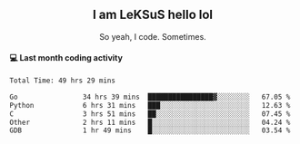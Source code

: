 <h2 align="center">I am LeKSuS hello lol</h2>
<p align="center">So yeah, I code. Sometimes.</p>

#### :computer: Last month coding activity
<!--START_SECTION:waka-->

```txt
Total Time: 49 hrs 29 mins

Go                34 hrs 39 mins  ████████████████▓░░░░░░░░   67.05 %
Python            6 hrs 31 mins   ███░░░░░░░░░░░░░░░░░░░░░░   12.63 %
C                 3 hrs 51 mins   ██░░░░░░░░░░░░░░░░░░░░░░░   07.45 %
Other             2 hrs 11 mins   █░░░░░░░░░░░░░░░░░░░░░░░░   04.24 %
GDB               1 hr 49 mins    █░░░░░░░░░░░░░░░░░░░░░░░░   03.54 %
```

<!--END_SECTION:waka-->
